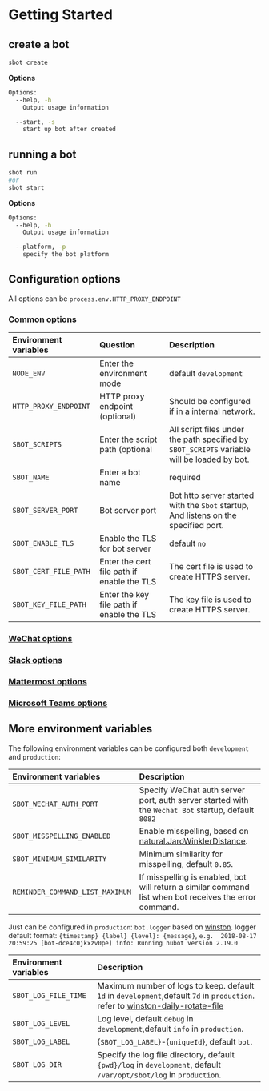 # Getting Started

## create a bot
```bash
sbot create
```
**Options**
```bash
Options:
  --help, -h
    Output usage information

  --start, -s
    start up bot after created
```

## running a bot
```bash
sbot run
#or
sbot start
```
**Options**
```bash
Options:
  --help, -h
    Output usage information

  --platform, -p
    specify the bot platform
```

## Configuration options

All options can be `process.env.HTTP_PROXY_ENDPOINT`

### Common options

| Environment variables        |  Question   |  Description  |
| :--------   | :-----   | :---- |
| `NODE_ENV`        |    Enter the environment mode   |    default `development`   |
| `HTTP_PROXY_ENDPOINT`        |   HTTP proxy endpoint (optional)    |   Should be configured if in a internal network.  |
| `SBOT_SCRIPTS`        |    Enter the script path (optional   |   All script files under the path specified by `SBOT_SCRIPTS` variable will be loaded by bot. |
| `SBOT_NAME`        |   Enter a bot name    |   required    |
| `SBOT_SERVER_PORT`        |    Bot server port   |   Bot http server started with the `Sbot` startup, And listens on the specified port.  |
| `SBOT_ENABLE_TLS`        |  Enable the TLS for bot server    |   default `no`   |
| `SBOT_CERT_FILE_PATH`        |    Enter the cert file path if enable the TLS   |  The cert file is used to create HTTPS server.  |
| `SBOT_KEY_FILE_PATH`        |   Enter the key file path if enable the TLS    |   The key file is used to create HTTPS server.   |

### [WeChat options](wechat_bot.md)
### [Slack options](slack_bot.md)
### [Mattermost options](mattermost_bot.md)
### [Microsoft Teams options](msteams_bot.md)

## More environment variables

The following environment variables can be configured both `development` and `production`:

| Environment variables     |  Description  |
| :--------   | :-----   |
| `SBOT_WECHAT_AUTH_PORT`        |   Specify WeChat auth server port, auth server started with the `Wechat Bot` startup, default `8082`  |
| `SBOT_MISSPELLING_ENABLED`        |    Enable misspelling, based on [natural.JaroWinklerDistance](https://github.com/NaturalNode/natural#string-distance). |
| `SBOT_MINIMUM_SIMILARITY`        |   Minimum similarity for misspelling, default `0.85`. |
| `REMINDER_COMMAND_LIST_MAXIMUM`        |   If misspelling is enabled, bot will return a similar command list when bot receives the error command. |


Just can be configured in `production`:
`bot.logger` based on [winston](https://github.com/winstonjs/winston).
logger default format: `{timestamp} {label} {level}: {message}`, `e.g.  2018-08-17 20:59:25 [bot-dce4c0jkxzv0pe] info: Running hubot version 2.19.0`

| Environment variables     |  Description  |
| :--------   | :-----   |
| `SBOT_LOG_FILE_TIME`        |  Maximum number of logs to keep. default `1d` in `development`,default `7d` in `production`. refer to [winston-daily-rotate-file](https://github.com/winstonjs/winston-daily-rotate-file) |
| `SBOT_LOG_LEVEL`        |  Log level, default `debug` in `development`,default `info` in `production`.  |
| `SBOT_LOG_LABEL`        |  {`SBOT_LOG_LABEL`}-{`uniqueId`}, default `bot`. |
| `SBOT_LOG_DIR`        |  Specify the log file directory, default `{pwd}/log` in `development`, default `/var/opt/sbot/log` in `production`.  |